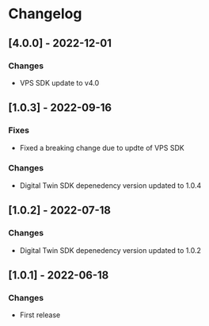 # Changelog

## [4.0.0] - 2022-12-01

### Changes

- VPS SDK update to v4.0

## [1.0.3] - 2022-09-16

### Fixes

- Fixed a breaking change due to updte of VPS SDK

### Changes

- Digital Twin SDK depenedency version updated to 1.0.4

## [1.0.2] - 2022-07-18

### Changes

- Digital Twin SDK depenedency version updated to 1.0.2

## [1.0.1] - 2022-06-18

### Changes

- First release

